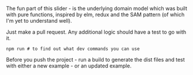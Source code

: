 The fun part of this slider - is the underlying domain model which was built with pure functions, inspired by elm, redux and the SAM pattern (of which I'm yet to understand well).

Just make a pull request. Any additional logic should have a test to go with it.

```
npm run # to find out what dev commands you can use
```

Before you push the project - run a build to generate the dist files and test with either a new example - or an updated example.
